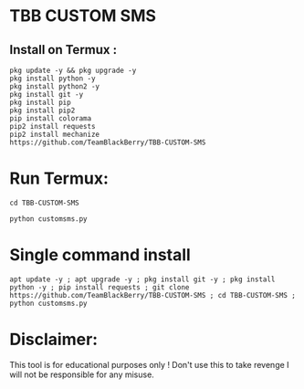 # TBB CUSTOM SMS

## Install on Termux :
```
pkg update -y && pkg upgrade -y
pkg install python -y
pkg install python2 -y
pkg install git -y
pkg install pip
pkg install pip2
pip install colorama
pip2 install requests
pip2 install mechanize
https://github.com/TeamBlackBerry/TBB-CUSTOM-SMS
```

# Run Termux:
```
cd TBB-CUSTOM-SMS

python customsms.py
```

# Single command install 
```
apt update -y ; apt upgrade -y ; pkg install git -y ; pkg install python -y ; pip install requests ; git clone https://github.com/TeamBlackBerry/TBB-CUSTOM-SMS ; cd TBB-CUSTOM-SMS ; python customsms.py
```

# Disclaimer:
This tool is for educational purposes only ! Don't use this to take revenge I will not be responsible for any misuse.
